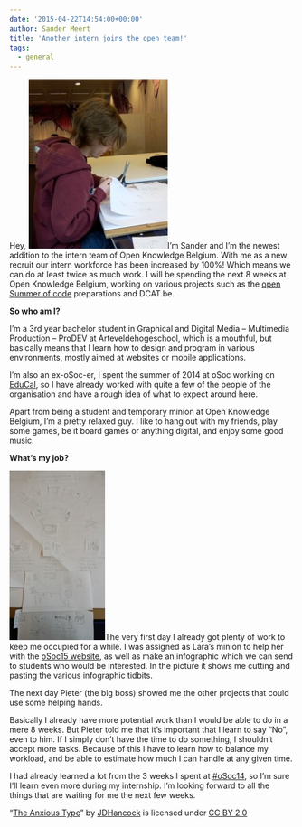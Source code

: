 ```yaml
---
date: '2015-04-22T14:54:00+00:00'
author: Sander Meert
title: 'Another intern joins the open team!'
tags:
  - general
---
```


Hey, [![Day 8: Cutting and pasting](Blogme-246x300.jpg)](http://be.okfn.org/files/2015/04/Blogme.jpg)I’m Sander and I’m the newest addition to the intern team of Open Knowledge Belgium. With me as a new recruit our intern workforce has been increased by 100%! Which means we can do at least twice as much work. I will be spending the next 8 weeks at Open Knowledge Belgium, working on various projects such as the [open Summer of code](http://2015.summerofcode.be/ 'oSoc15 website') preparations and DCAT.be.

**So who am I?**

I’m a 3rd year bachelor student in Graphical and Digital Media – Multimedia Production – ProDEV at Arteveldehogeschool, which is a mouthful, but basically means that I learn how to design and program in various environments, mostly aimed at websites or mobile applications.

I’m also an ex-oSoc-er, I spent the summer of 2014 at oSoc working on [EduCal](https://github.com/oSoc14/code9000 'EduCal'), so I have already worked with quite a few of the people of the organisation and have a rough idea of what to expect around here.

Apart from being a student and temporary minion at Open Knowledge Belgium, I’m a pretty relaxed guy. I like to hang out with my friends, play some games, be it board games or anything digital, and enjoy some good music.

**What’s my job?**

[![oSoc15 Infographic](20150422_144241-169x300.jpg)](http://be.okfn.org/files/2015/04/20150422_144241.jpg)The very first day I already got plenty of work to keep me occupied for a while. I was assigned as Lara’s minion to help her with the [oSoc15 website](http://2015.summerofcode.be/ 'oSoc15 website'), as well as make an infographic which we can send to students who would be interested. In the picture it shows me cutting and pasting the various infographic tidbits.

The next day Pieter (the big boss) showed me the other projects that could use some helping hands.

Basically I already have more potential work than I would be able to do in a mere 8 weeks. But Pieter told me that it’s important that I learn to say “No”, even to him. If I simply don’t have the time to do something, I shouldn’t accept more tasks. Because of this I have to learn how to balance my workload, and be able to estimate how much I can handle at any given time.

I had already learned a lot from the 3 weeks I spent at [\#oSoc14](http://2014.summerofcode.be/ 'oSoc14 website'), so I’m sure I’ll learn even more during my internship. I’m looking forward to all the things that are waiting for me the next few weeks.

“[The Anxious Type](https://www.flickr.com/photos/jdhancock/3562071888/in/photostream/)” by [JDHancock](https://www.flickr.com/photos/jdhancock/) is licensed under [CC BY 2.0](http://creativecommons.org/licenses/by/2.0/)

